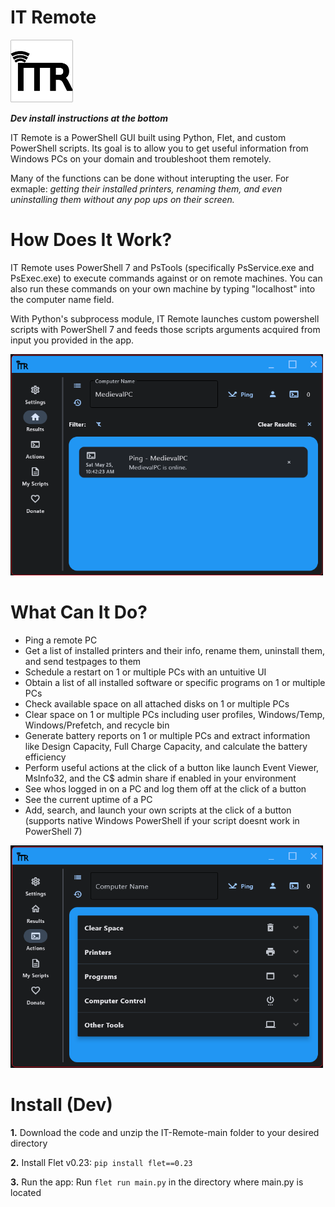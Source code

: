 # IT Remote

<img src="assets/icon.png" alt="IT Remote Logo" width="100">

***Dev install instructions at the bottom***

IT Remote is a PowerShell GUI built using Python, Flet, and custom PowerShell scripts. Its goal is to allow you to get useful information from Windows PCs on your domain and troubleshoot them remotely.

Many of the functions can be done without interupting the user.
For exmaple: *getting their installed printers, renaming them, and even uninstalling them without any pop ups on their screen.*

# How Does It Work?

IT Remote uses PowerShell 7 and PsTools (specifically PsService.exe and PsExec.exe) to execute commands against or on remote machines. You can also run these commands on your own machine by typing "localhost" into the computer name field.

With Python's subprocess module, IT Remote launches custom powershell scripts with PowerShell 7 and feeds those scripts arguments acquired from input you provided in the app.

<img src="assets/images/Screenshot.png" alt="Screenshot of the IT Remote application" width="500">

# What Can It Do?

* Ping a remote PC
* Get a list of installed printers and their info, rename them, uninstall them, and send testpages to them
* Schedule a restart on 1 or multiple PCs with an untuitive UI
* Obtain a list of all installed software or specific programs on 1 or multiple PCs
* Check available space on all attached disks on 1 or multiple PCs
* Clear space on 1 or multiple PCs including user profiles, Windows/Temp, Windows/Prefetch, and recycle bin
* Generate battery reports on 1 or multiple PCs and extract information like Design Capacity, Full Charge Capacity, and calculate the battery efficiency
* Perform useful actions at the click of a button like launch Event Viewer, MsInfo32, and the C$ admin share if enabled in your environment
* See whos logged in on a PC and log them off at the click of a button
* See the current uptime of a PC
* Add, search, and launch your own scripts at the click of a button (supports native Windows PowerShell if your script doesnt work in PowerShell 7)
  
<img src="assets/images/Screenshot2.png" alt="Another screenshot of the IT Remote application" width="500">

# Install (Dev)

**1.** Download the code and unzip the IT-Remote-main folder to your desired directory

**2.** Install Flet v0.23: `pip install flet==0.23`

**3.** Run the app: Run `flet run main.py` in the directory where main.py is located
